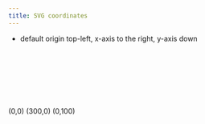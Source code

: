 ```yaml
---
title: SVG coordinates
---
```


* default origin top-left, x-axis to the right, y-axis down

<svg width="300px" height="100px" version="1.1"
     xmlns="http://www.w3.org/2000/svg">
  <desc>Example InitialCoords - SVG's initial coordinate system</desc>

  <g fill="none" stroke="white" stroke-width="3" >
    <line x1="0" y1="1.5" x2="300" y2="1.5" />
    <line x1="1.5" y1="0" x2="1.5" y2="100" />
  </g>
  <g fill="red" stroke="none" >
    <rect x="0" y="0" width="3" height="3" />
    <rect x="297" y="0" width="3" height="3" />
    <rect x="0" y="97" width="3" height="3" />
  </g>
  <g font-size="14" fill="white">
    <text x="10" y="20">(0,0)</text>
    <text x="240" y="20">(300,0)</text>
    <text x="10" y="90">(0,100)</text>
  </g>
</svg>
